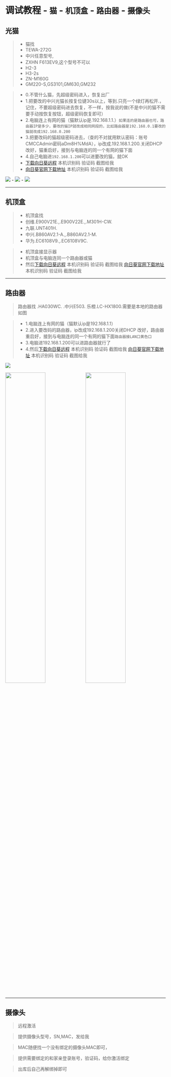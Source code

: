
# 调试教程 - `猫` - `机顶盒` - `路由器` - `摄像头`

光猫
---



> - 猫找 
> - TEWA-272G
> - 中兴任意型号,
> - ZXHN F613EV9,这个型号不可以
> - H2-3
> - H3-2s
> - ZN-M160G
> - GM220-S,GS3101,GM630,GM232


> - 0.不管什么猫，先超级密码进入，恢复出厂
> - 1.把要改的中兴光猫长按复位键30s以上，等到.只亮一个绿灯再松开.，记住，不要超级密码进去恢复，不一样，按我说的做(不是中兴的猫不需要手动按恢复按钮，超级密码恢复即可）
> - 2.电脑连上有网的猫（猫默认ip是.192.168.1.1.）`如果连的是路由器也可，路由器IP是多少，要改的猫IP就改成相同网段的，比如路由器是192.168.0.1要改的猫就改成192.168.0.200`
> - 3.把要改码的猫超级密码进去，（查的不对就用默认密码：账号CMCCAdmin密码aDm8H%MdA），ip改成.192.168.1.200.关闭DHCP 改好，猫重启好，接到与电脑连的同一个有网的猫下面
> - 4.自己电脑进`192.168.1.200`可以进要改的猫，就OK
> - [下载向日葵远程](http://dodo.ipyingshe.com/kod/#s/8_CTqYLQ) 本机识别码 验证码 截图给我
> -  [向日葵官网下载地址](https://sunlogin.oray.com/download?categ=personal) 本机识别码 验证码 截图给我

<img src="http://dodo.ipyingshe.com/files/tu/gm.png" width="" />
- 
<img src="http://dodo.ipyingshe.com/files/tu/x.png" width="" />
-
<img src="http://dodo.ipyingshe.com/files/tu/xrkm.png" width="" />



----



## 机顶盒

> - 机顶盒找 
> - 创维.E900V21E.,.E900V22E.,.M301H-CW.
> - 九联.UNT401H.
> - 中兴.B860AV2.1-A.,.B860AV2.1-M.
> - 华为.EC6108V9.,.EC6108V9C.

> - 机顶盒接显示器
> - 机顶盒与电脑连同一个路由器或猫
> - 然后[下载向日葵远程](http://dodo.ipyingshe.com/kod/#s/8_CTqYLQ) 本机识别码 验证码 截图给我
[向日葵官网下载地址](https://sunlogin.oray.com/download?categ=personal) 本机识别码 验证码 截图给我

----


## 路由器
> 路由器找
.HA030WC.
.中兴E503.
乐橙.LC-HX1800.需要是本地的路由器
如图

> - 1.电脑连上有网的猫（猫默认ip是192.168.1.1）
> - 2.进入要改码的路由器，ip改成192.168.1.200关闭DHCP 改好，路由器重启好，接到与电脑连的同一个有网的猫下面`路由器接LAN口黄色口`
> - 3.电脑进192.168.1.200可以进路由器就行了
> - 4.然后[下载向日葵远程](http://dodo.ipyingshe.com/kod/#s/8_CTqYLQ) 本机识别码 验证码 截图给我
[向日葵官网下载地址](https://sunlogin.oray.com/download?categ=personal) 本机识别码 验证码 截图给我

<img src="http://dodo.ipyingshe.com/files/tu/l.png" width="" />


<img src="http://dodo.ipyingshe.com/files/tu/lyq.jpg" width="50%" /><img src="http://dodo.ipyingshe.com/files/tu/LC-HX1800.png" width="50%" />


----

## 摄像头

> 远程激活

> 提供摄像头型号，SN,MAC，发给我

> MAC随便找一个没有绑定的摄像头MAC即可，

> 提供需要绑定的和家亲登录账号，验证码，给你激活绑定

> 出库后自己再解绑掉即可
